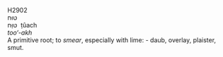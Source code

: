 <body>
  <p>H2902<br>  טוּח  <br> טּוַּח  ‎  ṭûach  <br><i>too‘-akh </i><br>A primitive root; to <i>smear</i>, especially with lime: - daub, overlay, plaister, smut.<br></p>
 </body>